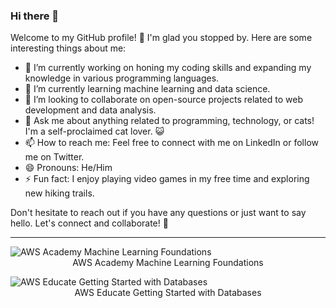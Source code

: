 ### Hi there 👋


Welcome to my GitHub profile! 👋
I'm glad you stopped by. Here are some interesting things about me:

- 🔭 I’m currently working on honing my coding skills and expanding my knowledge in various programming languages.
- 🌱 I’m currently learning machine learning and data science.
- 👯 I’m looking to collaborate on open-source projects related to web development and data analysis.
- 💬 Ask me about anything related to programming, technology, or cats! I'm a self-proclaimed cat lover. 😺
- 📫 How to reach me: Feel free to connect with me on LinkedIn or follow me on Twitter.
- 😄 Pronouns: He/Him
- ⚡ Fun fact: I enjoy playing video games in my free time and exploring new hiking trails.

Don't hesitate to reach out if you have any questions or just want to say hello. Let's connect and collaborate! 🚀

____________________________________________________________________________________________________________________

<p align="center">
  <img src="https://images.credly.com/size/38x38/images/254b883a-44a3-4cec-b6f2-946a80522b39/image.png" alt="AWS Academy Machine Learning Foundations" align="left">
  <span style="display: inline-block; vertical-align: middle; line-height: normal;">AWS Academy Machine Learning Foundations</span>
</p>

<p align="center">
  <img src="https://images.credly.com/size/38x38/images/6f135924-7645-4bd2-ab68-3bc0b49c7e27/image.png" alt="AWS Educate Getting Started with Databases" align="left">
  <span style="display: inline-block; vertical-align: middle; line-height: normal;">AWS Educate Getting Started with Databases</span>
</p>




